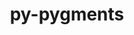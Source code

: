 ---
title: "py-pygments"
layout: cache
categories: [package, develop-2024-12-29]
meta: {"versions": ["2.18.0"], "compilers": ["gcc@=11.1.0", "gcc@=11.4.0", "gcc@=13.2.0", "gcc@=7.5.0", "gcc@=9.4.0", "oneapi@=2024.2.1"], "oss": ["ubuntu18.04", "ubuntu20.04", "ubuntu22.04", "ubuntu24.04"], "platforms": ["linux"], "targets": ["aarch64", "neoverse_v2", "ppc64le", "x86_64_v3"], "stacks": ["data-vis-sdk", "e4s", "e4s-neoverse-v2", "e4s-oneapi", "e4s-power", "ml-linux-aarch64-cpu", "ml-linux-aarch64-cuda", "ml-linux-x86_64-cpu", "ml-linux-x86_64-cuda", "ml-linux-x86_64-rocm", "radiuss", "root"], "num_specs": 21, "num_specs_by_stack": {"root": 21, "radiuss": 2, "e4s-power": 3, "data-vis-sdk": 1, "e4s-neoverse-v2": 2, "e4s": 3, "e4s-oneapi": 4, "ml-linux-aarch64-cuda": 3, "ml-linux-aarch64-cpu": 3, "ml-linux-x86_64-rocm": 1, "ml-linux-x86_64-cpu": 3, "ml-linux-x86_64-cuda": 3}}
spec_details: [{"hash": "w7pf6jr4qfxjt2mizvb2slbro2s4m7bx", "compiler": "gcc@=7.5.0", "versions": ["2.18.0"], "os": "ubuntu18.04", "platform": "linux", "target": "x86_64_v3", "variants": ["build_system=python_pip"], "stacks": ["root", "radiuss"], "size": "-", "tarball": "https://binaries.spack.io/develop-2024-12-29/build_cache/linux-ubuntu18.04-x86_64_v3/gcc-7.5.0/py-pygments-2.18.0/linux-ubuntu18.04-x86_64_v3-gcc-7.5.0-py-pygments-2.18.0-w7pf6jr4qfxjt2mizvb2slbro2s4m7bx.spack"}, {"hash": "ha5gzlp6z5y2osrtntkxak4hm4oxfxhq", "compiler": "gcc@=7.5.0", "versions": ["2.18.0"], "os": "ubuntu18.04", "platform": "linux", "target": "x86_64_v3", "variants": ["build_system=python_pip"], "stacks": ["root", "radiuss"], "size": "-", "tarball": "https://binaries.spack.io/develop-2024-12-29/build_cache/linux-ubuntu18.04-x86_64_v3/gcc-7.5.0/py-pygments-2.18.0/linux-ubuntu18.04-x86_64_v3-gcc-7.5.0-py-pygments-2.18.0-ha5gzlp6z5y2osrtntkxak4hm4oxfxhq.spack"}, {"hash": "euwqi5dq3l7cba6sav2nonoc76c2llmz", "compiler": "gcc@=9.4.0", "versions": ["2.18.0"], "os": "ubuntu20.04", "platform": "linux", "target": "ppc64le", "variants": ["build_system=python_pip"], "stacks": ["root", "e4s-power"], "size": "-", "tarball": "https://binaries.spack.io/develop-2024-12-29/build_cache/linux-ubuntu20.04-ppc64le/gcc-9.4.0/py-pygments-2.18.0/linux-ubuntu20.04-ppc64le-gcc-9.4.0-py-pygments-2.18.0-euwqi5dq3l7cba6sav2nonoc76c2llmz.spack"}, {"hash": "p3hu42e2wipj2pr4qvsqdbbhk7qc4dmj", "compiler": "gcc@=9.4.0", "versions": ["2.18.0"], "os": "ubuntu20.04", "platform": "linux", "target": "ppc64le", "variants": ["build_system=python_pip"], "stacks": ["root", "e4s-power"], "size": "-", "tarball": "https://binaries.spack.io/develop-2024-12-29/build_cache/linux-ubuntu20.04-ppc64le/gcc-9.4.0/py-pygments-2.18.0/linux-ubuntu20.04-ppc64le-gcc-9.4.0-py-pygments-2.18.0-p3hu42e2wipj2pr4qvsqdbbhk7qc4dmj.spack"}, {"hash": "bvsoprahovyu5am3zkp46bcfxhj53zvd", "compiler": "gcc@=9.4.0", "versions": ["2.18.0"], "os": "ubuntu20.04", "platform": "linux", "target": "ppc64le", "variants": ["build_system=python_pip"], "stacks": ["root", "e4s-power"], "size": "-", "tarball": "https://binaries.spack.io/develop-2024-12-29/build_cache/linux-ubuntu20.04-ppc64le/gcc-9.4.0/py-pygments-2.18.0/linux-ubuntu20.04-ppc64le-gcc-9.4.0-py-pygments-2.18.0-bvsoprahovyu5am3zkp46bcfxhj53zvd.spack"}, {"hash": "n5ak4wrdep4qpa2kcp7cox6evjxchcn4", "compiler": "gcc@=11.1.0", "versions": ["2.18.0"], "os": "ubuntu20.04", "platform": "linux", "target": "x86_64_v3", "variants": ["build_system=python_pip"], "stacks": ["root", "data-vis-sdk"], "size": "-", "tarball": "https://binaries.spack.io/develop-2024-12-29/build_cache/linux-ubuntu20.04-x86_64_v3/gcc-11.1.0/py-pygments-2.18.0/linux-ubuntu20.04-x86_64_v3-gcc-11.1.0-py-pygments-2.18.0-n5ak4wrdep4qpa2kcp7cox6evjxchcn4.spack"}, {"hash": "qes63owfyuehrwbvdz6a6hk2x6jhxqti", "compiler": "gcc@=11.4.0", "versions": ["2.18.0"], "os": "ubuntu22.04", "platform": "linux", "target": "neoverse_v2", "variants": ["build_system=python_pip"], "stacks": ["root", "e4s-neoverse-v2"], "size": "-", "tarball": "https://binaries.spack.io/develop-2024-12-29/build_cache/linux-ubuntu22.04-neoverse_v2/gcc-11.4.0/py-pygments-2.18.0/linux-ubuntu22.04-neoverse_v2-gcc-11.4.0-py-pygments-2.18.0-qes63owfyuehrwbvdz6a6hk2x6jhxqti.spack"}, {"hash": "tj34ixkevmpdbc44ugcygv6ymb6hmc4a", "compiler": "gcc@=11.4.0", "versions": ["2.18.0"], "os": "ubuntu22.04", "platform": "linux", "target": "neoverse_v2", "variants": ["build_system=python_pip"], "stacks": ["root", "e4s-neoverse-v2"], "size": "-", "tarball": "https://binaries.spack.io/develop-2024-12-29/build_cache/linux-ubuntu22.04-neoverse_v2/gcc-11.4.0/py-pygments-2.18.0/linux-ubuntu22.04-neoverse_v2-gcc-11.4.0-py-pygments-2.18.0-tj34ixkevmpdbc44ugcygv6ymb6hmc4a.spack"}, {"hash": "crvcyy3nhsyhmr73gh76txl3tfacw645", "compiler": "gcc@=11.4.0", "versions": ["2.18.0"], "os": "ubuntu22.04", "platform": "linux", "target": "x86_64_v3", "variants": ["build_system=python_pip"], "stacks": ["e4s", "root"], "size": "-", "tarball": "https://binaries.spack.io/develop-2024-12-29/build_cache/linux-ubuntu22.04-x86_64_v3/gcc-11.4.0/py-pygments-2.18.0/linux-ubuntu22.04-x86_64_v3-gcc-11.4.0-py-pygments-2.18.0-crvcyy3nhsyhmr73gh76txl3tfacw645.spack"}, {"hash": "uvuu3xlsrcvvmzvjqqojhpt5yhsaa277", "compiler": "gcc@=11.4.0", "versions": ["2.18.0"], "os": "ubuntu22.04", "platform": "linux", "target": "x86_64_v3", "variants": ["build_system=python_pip"], "stacks": ["e4s", "root"], "size": "-", "tarball": "https://binaries.spack.io/develop-2024-12-29/build_cache/linux-ubuntu22.04-x86_64_v3/gcc-11.4.0/py-pygments-2.18.0/linux-ubuntu22.04-x86_64_v3-gcc-11.4.0-py-pygments-2.18.0-uvuu3xlsrcvvmzvjqqojhpt5yhsaa277.spack"}, {"hash": "5ek24k74ynf72yfthwjvqjfz6qc5qgjb", "compiler": "gcc@=11.4.0", "versions": ["2.18.0"], "os": "ubuntu22.04", "platform": "linux", "target": "x86_64_v3", "variants": ["build_system=python_pip"], "stacks": ["e4s", "root"], "size": "-", "tarball": "https://binaries.spack.io/develop-2024-12-29/build_cache/linux-ubuntu22.04-x86_64_v3/gcc-11.4.0/py-pygments-2.18.0/linux-ubuntu22.04-x86_64_v3-gcc-11.4.0-py-pygments-2.18.0-5ek24k74ynf72yfthwjvqjfz6qc5qgjb.spack"}, {"hash": "k63o43le6ej2wwfkvpd54pue7c53hfbp", "compiler": "oneapi@=2024.2.1", "versions": ["2.18.0"], "os": "ubuntu22.04", "platform": "linux", "target": "x86_64_v3", "variants": ["build_system=python_pip"], "stacks": ["e4s-oneapi", "root"], "size": "-", "tarball": "https://binaries.spack.io/develop-2024-12-29/build_cache/linux-ubuntu22.04-x86_64_v3/oneapi-2024.2.1/py-pygments-2.18.0/linux-ubuntu22.04-x86_64_v3-oneapi-2024.2.1-py-pygments-2.18.0-k63o43le6ej2wwfkvpd54pue7c53hfbp.spack"}, {"hash": "erva4tzds3ixotopqkgco5w7np2ukadj", "compiler": "oneapi@=2024.2.1", "versions": ["2.18.0"], "os": "ubuntu22.04", "platform": "linux", "target": "x86_64_v3", "variants": ["build_system=python_pip"], "stacks": ["e4s-oneapi", "root"], "size": "-", "tarball": "https://binaries.spack.io/develop-2024-12-29/build_cache/linux-ubuntu22.04-x86_64_v3/oneapi-2024.2.1/py-pygments-2.18.0/linux-ubuntu22.04-x86_64_v3-oneapi-2024.2.1-py-pygments-2.18.0-erva4tzds3ixotopqkgco5w7np2ukadj.spack"}, {"hash": "oz7cioqg2qihxoowdpqnoxdpukzer5j4", "compiler": "oneapi@=2024.2.1", "versions": ["2.18.0"], "os": "ubuntu22.04", "platform": "linux", "target": "x86_64_v3", "variants": ["build_system=python_pip"], "stacks": ["e4s-oneapi", "root"], "size": "-", "tarball": "https://binaries.spack.io/develop-2024-12-29/build_cache/linux-ubuntu22.04-x86_64_v3/oneapi-2024.2.1/py-pygments-2.18.0/linux-ubuntu22.04-x86_64_v3-oneapi-2024.2.1-py-pygments-2.18.0-oz7cioqg2qihxoowdpqnoxdpukzer5j4.spack"}, {"hash": "kkrchaj7b5xsch7dci4gywpvxk2bor4h", "compiler": "oneapi@=2024.2.1", "versions": ["2.18.0"], "os": "ubuntu22.04", "platform": "linux", "target": "x86_64_v3", "variants": ["build_system=python_pip"], "stacks": ["e4s-oneapi", "root"], "size": "-", "tarball": "https://binaries.spack.io/develop-2024-12-29/build_cache/linux-ubuntu22.04-x86_64_v3/oneapi-2024.2.1/py-pygments-2.18.0/linux-ubuntu22.04-x86_64_v3-oneapi-2024.2.1-py-pygments-2.18.0-kkrchaj7b5xsch7dci4gywpvxk2bor4h.spack"}, {"hash": "zplexaj37cy7tw4cy2apra67oqnwet7n", "compiler": "gcc@=13.2.0", "versions": ["2.18.0"], "os": "ubuntu24.04", "platform": "linux", "target": "aarch64", "variants": ["build_system=python_pip"], "stacks": ["ml-linux-aarch64-cuda", "root", "ml-linux-aarch64-cpu"], "size": "-", "tarball": "https://binaries.spack.io/develop-2024-12-29/build_cache/linux-ubuntu24.04-aarch64/gcc-13.2.0/py-pygments-2.18.0/linux-ubuntu24.04-aarch64-gcc-13.2.0-py-pygments-2.18.0-zplexaj37cy7tw4cy2apra67oqnwet7n.spack"}, {"hash": "jmww6p5asjsp4pxbg2wltrcgsnpyrk44", "compiler": "gcc@=13.2.0", "versions": ["2.18.0"], "os": "ubuntu24.04", "platform": "linux", "target": "aarch64", "variants": ["build_system=python_pip"], "stacks": ["ml-linux-aarch64-cuda", "root", "ml-linux-aarch64-cpu"], "size": "-", "tarball": "https://binaries.spack.io/develop-2024-12-29/build_cache/linux-ubuntu24.04-aarch64/gcc-13.2.0/py-pygments-2.18.0/linux-ubuntu24.04-aarch64-gcc-13.2.0-py-pygments-2.18.0-jmww6p5asjsp4pxbg2wltrcgsnpyrk44.spack"}, {"hash": "a3psubqcv76kiztxhp6wnnwdetwmjkib", "compiler": "gcc@=13.2.0", "versions": ["2.18.0"], "os": "ubuntu24.04", "platform": "linux", "target": "aarch64", "variants": ["build_system=python_pip"], "stacks": ["ml-linux-aarch64-cuda", "root", "ml-linux-aarch64-cpu"], "size": "-", "tarball": "https://binaries.spack.io/develop-2024-12-29/build_cache/linux-ubuntu24.04-aarch64/gcc-13.2.0/py-pygments-2.18.0/linux-ubuntu24.04-aarch64-gcc-13.2.0-py-pygments-2.18.0-a3psubqcv76kiztxhp6wnnwdetwmjkib.spack"}, {"hash": "va7uenuk456fs7qrdzj2vnll4zfyflvp", "compiler": "gcc@=13.2.0", "versions": ["2.18.0"], "os": "ubuntu24.04", "platform": "linux", "target": "x86_64_v3", "variants": ["build_system=python_pip"], "stacks": ["root", "ml-linux-x86_64-rocm", "ml-linux-x86_64-cpu", "ml-linux-x86_64-cuda"], "size": "-", "tarball": "https://binaries.spack.io/develop-2024-12-29/build_cache/linux-ubuntu24.04-x86_64_v3/gcc-13.2.0/py-pygments-2.18.0/linux-ubuntu24.04-x86_64_v3-gcc-13.2.0-py-pygments-2.18.0-va7uenuk456fs7qrdzj2vnll4zfyflvp.spack"}, {"hash": "wmezvry2pcwj4pwrnrbo23gwia5naqio", "compiler": "gcc@=13.2.0", "versions": ["2.18.0"], "os": "ubuntu24.04", "platform": "linux", "target": "x86_64_v3", "variants": ["build_system=python_pip"], "stacks": ["root", "ml-linux-x86_64-cpu", "ml-linux-x86_64-cuda"], "size": "-", "tarball": "https://binaries.spack.io/develop-2024-12-29/build_cache/linux-ubuntu24.04-x86_64_v3/gcc-13.2.0/py-pygments-2.18.0/linux-ubuntu24.04-x86_64_v3-gcc-13.2.0-py-pygments-2.18.0-wmezvry2pcwj4pwrnrbo23gwia5naqio.spack"}, {"hash": "bfstktqzaevqhhidg2t6qi74ct7b2vaq", "compiler": "gcc@=13.2.0", "versions": ["2.18.0"], "os": "ubuntu24.04", "platform": "linux", "target": "x86_64_v3", "variants": ["build_system=python_pip"], "stacks": ["root", "ml-linux-x86_64-cpu", "ml-linux-x86_64-cuda"], "size": "-", "tarball": "https://binaries.spack.io/develop-2024-12-29/build_cache/linux-ubuntu24.04-x86_64_v3/gcc-13.2.0/py-pygments-2.18.0/linux-ubuntu24.04-x86_64_v3-gcc-13.2.0-py-pygments-2.18.0-bfstktqzaevqhhidg2t6qi74ct7b2vaq.spack"}]
---